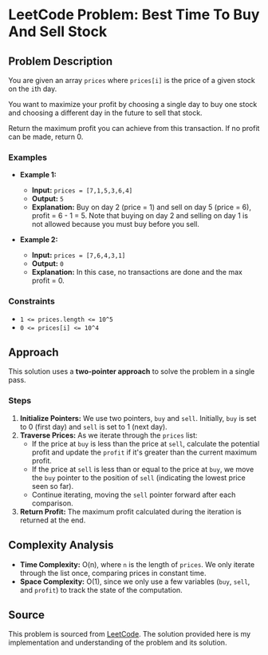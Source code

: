 # LeetCode Problem: Best Time To Buy And Sell Stock

## Problem Description

You are given an array `prices` where `prices[i]` is the price of a given stock on the `i`th day.

You want to maximize your profit by choosing a single day to buy one stock and choosing a different day in the future to sell that stock.

Return the maximum profit you can achieve from this transaction. If no profit can be made, return 0.

### Examples

- **Example 1:**
  - **Input:** `prices = [7,1,5,3,6,4]`
  - **Output:** `5`
  - **Explanation:** Buy on day 2 (price = 1) and sell on day 5 (price = 6), profit = 6 - 1 = 5. Note that buying on day 2 and selling on day 1 is not allowed because you must buy before you sell.

- **Example 2:**
  - **Input:** `prices = [7,6,4,3,1]`
  - **Output:** `0`
  - **Explanation:** In this case, no transactions are done and the max profit = 0.

### Constraints

- `1 <= prices.length <= 10^5`
- `0 <= prices[i] <= 10^4`

## Approach

This solution uses a **two-pointer approach** to solve the problem in a single pass.

### Steps

1. **Initialize Pointers:** We use two pointers, `buy` and `sell`. Initially, `buy` is set to 0 (first day) and `sell` is set to 1 (next day).
2. **Traverse Prices:** As we iterate through the `prices` list:
   - If the price at `buy` is less than the price at `sell`, calculate the potential profit and update the `profit` if it's greater than the current maximum profit.
   - If the price at `sell` is less than or equal to the price at `buy`, we move the `buy` pointer to the position of `sell` (indicating the lowest price seen so far).
   - Continue iterating, moving the `sell` pointer forward after each comparison.
3. **Return Profit:** The maximum profit calculated during the iteration is returned at the end.

## Complexity Analysis

- **Time Complexity:** O(n), where `n` is the length of `prices`. We only iterate through the list once, comparing prices in constant time.
- **Space Complexity:** O(1), since we only use a few variables (`buy`, `sell`, and `profit`) to track the state of the computation.

## Source

This problem is sourced from [LeetCode](https://leetcode.com). The solution provided here is my implementation and understanding of the problem and its solution.